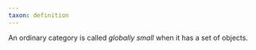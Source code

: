 ```yaml
---
taxon: definition
---
```


An ordinary category is called *globally small* when it has a set of objects.
